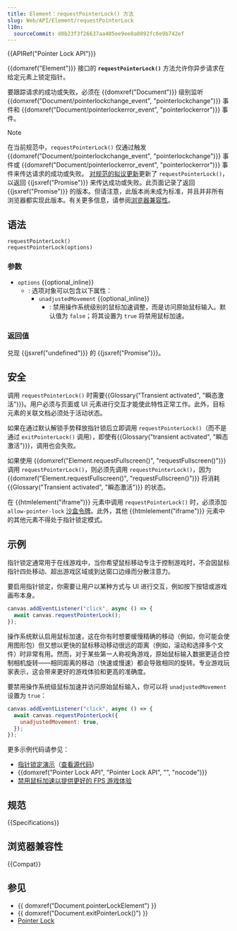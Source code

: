```yaml
---
title: Element：requestPointerLock() 方法
slug: Web/API/Element/requestPointerLock
l10n:
  sourceCommit: d0b23f3f26637aa405ee9ee0a0892fc6e9b742ef
---
```


{{APIRef("Pointer Lock API")}}

{{domxref("Element")}} 接口的 **`requestPointerLock()`** 方法允许你异步请求在给定元素上锁定指针。

要跟踪请求的成功或失败，必须在 {{domxref("Document")}} 级别监听 {{domxref("Document/pointerlockchange_event", "pointerlockchange")}} 事件和 {{domxref("Document/pointerlockerror_event", "pointerlockerror")}} 事件。

> [!NOTE]
> 在当前规范中，`requestPointerLock()` 仅通过触发 {{domxref("Document/pointerlockchange_event", "pointerlockchange")}} 事件或 {{domxref("Document/pointerlockerror_event", "pointerlockerror")}} 事件来传达请求的成功或失败。 [对规范的拟议更新](https://github.com/w3c/pointerlock/pull/49)更新了 `requestPointerLock()`，以返回 {{jsxref("Promise")}} 来传达成功或失败。此页面记录了返回 {{jsxref("Promise")}} 的版本。但请注意，此版本尚未成为标准，并且并非所有浏览器都实现此版本。有关更多信息，请参阅[浏览器兼容性](#浏览器兼容性)。

## 语法

```js-nolint
requestPointerLock()
requestPointerLock(options)
```

### 参数

- `options` {{optional_inline}}
  - : 选项对象可以包含以下属性：
    - `unadjustedMovement` {{optional_inline}}
      - : 禁用操作系统级别的鼠标加速调整，而是访问原始鼠标输入。默认值为 `false`；将其设置为 `true` 将禁用鼠标加速。

### 返回值

兑现 {{jsxref("undefined")}} 的 {{jsxref("Promise")}}。

## 安全

调用 `requestPointerLock()` 时需要{{Glossary("Transient activated", "瞬态激活")}}。用户必须与页面或 UI 元素进行交互才能使此特性正常工作。此外，目标元素的关联文档必须处于活动状态。

如果在通过默认解锁手势释放指针锁后立即调用 `requestPointerLock()`（而不是通过 `exitPointerLock()` 调用），即使有{{Glossary("transient activated", "瞬态激活")}}，调用也会失败。

如果使用 {{domxref("Element.requestFullscreen()", "requestFullscreen()")}} 调用 `requestPointerLock()`，则必须先调用 `requestPointerLock()`，因为 {{domxref("Element.requestFullscreen()", "requestFullscreen()")}} 将消耗{{Glossary("Transient activated", "瞬态激活")}} 的状态。

在 {{htmlelement("iframe")}} 元素中调用 `requestPointerLock()` 时，必须添加 `allow-pointer-lock` [沙盒令牌](/en-US/docs/Web/HTML/Element/iframe#sandbox)。此外，其他 {{htmlelement("iframe")}} 元素中的其他元素不得处于指针锁定模式。

## 示例

指针锁定通常用于在线游戏中，当你希望鼠标移动专注于控制游戏时，不会因鼠标指针四处移动、超出游戏区域或到达窗口边缘而分散注意力。

要启用指针锁定，你需要让用户以某种方式与 UI 进行交互，例如按下按钮或游戏画布本身。

```js
canvas.addEventListener("click", async () => {
  await canvas.requestPointerLock();
});
```

操作系统默认启用鼠标加速，这在你有时想要缓慢精确的移动（例如，你可能会使用图形包）但又想以更快的鼠标移动移动很远的距离（例如，滚动和选择多个文件）时非常有用。然而，对于某些第一人称视角游戏，原始鼠标输入数据更适合控制相机旋转——相同距离的移动（快速或慢速）都会导致相同的旋转。专业游戏玩家表示，这会带来更好的游戏体验和更高的准确度。

要禁用操作系统级鼠标加速并访问原始鼠标输入，你可以将 `unadjustedMovement` 设置为 `true`：

```js
canvas.addEventListener("click", async () => {
  await canvas.requestPointerLock({
    unadjustedMovement: true,
  });
});
```

更多示例代码请参见：

- [指针锁定演示](https://mdn.github.io/dom-examples/pointer-lock/)（[查看源代码](https://github.com/mdn/dom-examples/tree/main/pointer-lock))
- {{domxref("Pointer Lock API", "Pointer Lock API", "", "nocode")}}
- [禁用鼠标加速以提供更好的 FPS 游戏体验](https://web.dev/articles/disable-mouse-acceleration)

## 规范

{{Specifications}}

## 浏览器兼容性

{{Compat}}

## 参见

- {{ domxref("Document.pointerLockElement") }}
- {{ domxref("Document.exitPointerLock()") }}
- [Pointer Lock](/zh-CN/docs/Web/API/Pointer_Lock_API)
